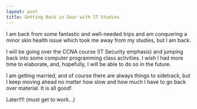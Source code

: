 ```yaml
---
layout: post
title: Getting Back in Gear with IT Studies
---
```


I am back from some fantastic and well-needed trips and am conquering a minor skin health issue which took me away from my 
studies, but I am back.

I will be going over the CCNA course (IT Security emphasis) and jumping back into some computer programming class activities. I wish I had more time to elaborate, and, hopefully, I will be able to do so in the future.

I am getting married, and of course there are always things to sidetrack, but I keep moving ahead no matter how slow and how much I 
have to go back over material. It is all good!

Later!!!! (must get to work...)
